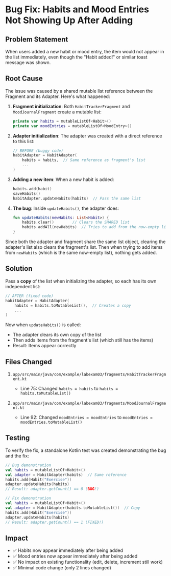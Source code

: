 # Bug Fix: Habits and Mood Entries Not Showing Up After Adding

## Problem Statement
When users added a new habit or mood entry, the item would not appear in the list immediately, even though the "Habit added!" or similar toast message was shown.

## Root Cause
The issue was caused by a shared mutable list reference between the Fragment and its Adapter. Here's what happened:

1. **Fragment initialization**: Both `HabitTrackerFragment` and `MoodJournalFragment` create a mutable list:
   ```kotlin
   private var habits = mutableListOf<Habit>()
   private var moodEntries = mutableListOf<MoodEntry>()
   ```

2. **Adapter initialization**: The adapter was created with a direct reference to this list:
   ```kotlin
   // BEFORE (buggy code)
   habitAdapter = HabitAdapter(
       habits = habits,  // Same reference as fragment's list
       ...
   )
   ```

3. **Adding a new item**: When a new habit is added:
   ```kotlin
   habits.add(habit)
   saveHabits()
   habitAdapter.updateHabits(habits)  // Pass the same list
   ```

4. **The bug**: Inside `updateHabits()`, the adapter does:
   ```kotlin
   fun updateHabits(newHabits: List<Habit>) {
       habits.clear()        // Clears the SHARED list
       habits.addAll(newHabits)  // Tries to add from the now-empty list!
   }
   ```

Since both the adapter and fragment share the same list object, clearing the adapter's list also clears the fragment's list. Then when trying to add items from `newHabits` (which is the same now-empty list), nothing gets added.

## Solution
Pass a **copy** of the list when initializing the adapter, so each has its own independent list:

```kotlin
// AFTER (fixed code)
habitAdapter = HabitAdapter(
    habits = habits.toMutableList(),  // Creates a copy
    ...
)
```

Now when `updateHabits()` is called:
- The adapter clears its own copy of the list
- Then adds items from the fragment's list (which still has the items)
- Result: Items appear correctly

## Files Changed
1. `app/src/main/java/com/example/labexam03/fragments/HabitTrackerFragment.kt`
   - Line 75: Changed `habits = habits` to `habits = habits.toMutableList()`

2. `app/src/main/java/com/example/labexam03/fragments/MoodJournalFragment.kt`
   - Line 92: Changed `moodEntries = moodEntries` to `moodEntries = moodEntries.toMutableList()`

## Testing
To verify the fix, a standalone Kotlin test was created demonstrating the bug and the fix:

```kotlin
// Bug demonstration
val habits = mutableListOf<Habit>()
val adapter = HabitAdapter(habits)  // Same reference
habits.add(Habit("Exercise"))
adapter.updateHabits(habits)
// Result: adapter.getCount() == 0 (BUG!)

// Fix demonstration
val habits = mutableListOf<Habit>()
val adapter = HabitAdapter(habits.toMutableList())  // Copy
habits.add(Habit("Exercise"))
adapter.updateHabits(habits)
// Result: adapter.getCount() == 1 (FIXED!)
```

## Impact
- ✅ Habits now appear immediately after being added
- ✅ Mood entries now appear immediately after being added
- ✅ No impact on existing functionality (edit, delete, increment still work)
- ✅ Minimal code change (only 2 lines changed)
